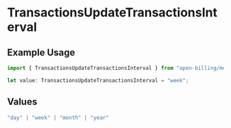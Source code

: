 # TransactionsUpdateTransactionsInterval

## Example Usage

```typescript
import { TransactionsUpdateTransactionsInterval } from "open-billing/models/operations";

let value: TransactionsUpdateTransactionsInterval = "week";
```

## Values

```typescript
"day" | "week" | "month" | "year"
```